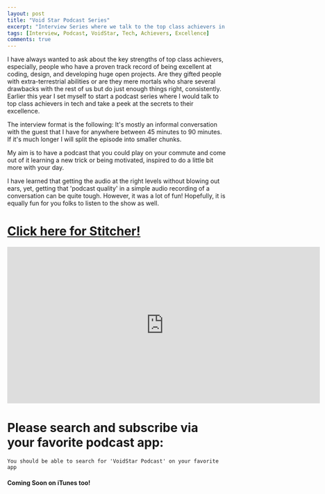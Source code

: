 ```yaml
---
layout: post
title: "Void Star Podcast Series"
excerpt: "Interview Series where we talk to the top class achievers in tech"
tags: [Interview, Podcast, VoidStar, Tech, Achievers, Excellence]
comments: true
---
```


I have always wanted to ask about the key strengths of top class achievers, especially, people who have a proven track record of being excellent at coding, design, and developing huge open projects. Are they gifted people with extra-terrestrial abilities or are they mere mortals who share several drawbacks with the rest of us but do just enough things right, consistently.
Earlier this year I set myself to start a podcast series where I would talk to top class achievers in tech and take a peek at the secrets to their excellence.

The interview format is the following:
It's mostly an informal conversation with the guest that I have for anywhere between 45 minutes to 90 minutes. If it's much longer I will split the episode into smaller chunks.

My aim is to have a podcast that you could play on your commute and come out of it learning a new trick or being motivated, inspired to do a little bit more with your day.

I have learned that getting the audio at the right levels without blowing out ears, yet, getting that 'podcast quality' in a simple audio recording of a conversation can be quite tough. However, it was a lot of fun! Hopefully, it is equally fun for you folks to listen to the show as well.

# [Click here for Stitcher!](http://stitcher.com/s?fid=162759&refid=stpr)

<div>
<iframe scrolling="no" frameborder="0" style="width:720px;height:360px;border:0;overflow:hidden;" width="720" height="360" src="https://app.stitcher.com/splayer/f/162759?el=1&refid=stpr"></iframe>
</div>

# Please search and subscribe via your favorite podcast app:
	You should be able to search for 'VoidStar Podcast' on your favorite app

#### Coming Soon on iTunes too!
